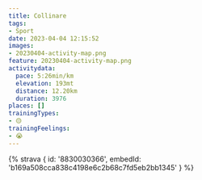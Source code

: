 ```yaml
---
title: Collinare
tags:
- Sport
date: 2023-04-04 12:15:52
images:
- 20230404-activity-map.png
feature: 20230404-activity-map.png
activitydata:
  pace: 5:26min/km
  elevation: 193mt
  distance: 12.20km
  duration: 3976
places: []
trainingTypes:
- 🟡
trainingFeelings:
- 😭
---
```


<!--more--> 

 [//]: # ({% figure { src: '20230404-activity-map.png', title: 'map' } %})


{% strava { id: '8830030366', embedId: 'b169a508cca838c4198e6c2b68c7fd5eb2bb1345' } %}
